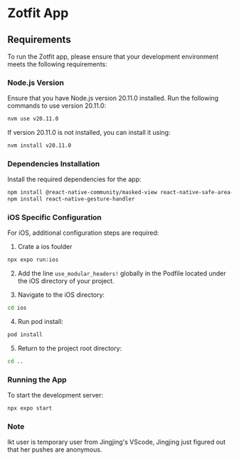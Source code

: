# Zotfit App

## Requirements

To run the Zotfit app, please ensure that your development environment meets the following requirements:

### Node.js Version

Ensure that you have Node.js version 20.11.0 installed. Run the following commands to use version 20.11.0:

```bash
nvm use v20.11.0
```

If version 20.11.0 is not installed, you can install it using:

```bash
nvm install v20.11.0
```

### Dependencies Installation

Install the required dependencies for the app:

```bash
npm install @react-native-community/masked-view react-native-safe-area-context
npm install react-native-gesture-handler
```

### iOS Specific Configuration

For iOS, additional configuration steps are required:

1. Crate a ios foulder

```bash
npx expo run:ios
```

2. Add the line `use_modular_headers!` globally in the Podfile located under the iOS directory of your project.

3. Navigate to the iOS directory:

```bash
cd ios
```

4. Run pod install:

```bash
pod install
```

5. Return to the project root directory:

```bash
cd ..
```

### Running the App

To start the development server:

```bash
npx expo start
```

### Note

lkt user is temporary user from Jingjing's VScode, Jingjing just figured out that her pushes are anonymous.
